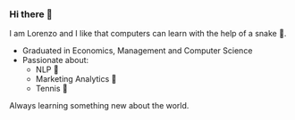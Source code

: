 ### Hi there 👋

I am Lorenzo and I like that computers can learn with the help of a snake 🐍.

- Graduated in Economics, Management and Computer Science
- Passionate about:
  * NLP 🔡
  * Marketing Analytics 💽
  * Tennis 🎾
  
Always learning something new about the world. 

<!--
**LoriTosoChef/LoriTosoChef** is a ✨ _special_ ✨ repository because its `README.md` (this file) appears on your GitHub profile.

Here are some ideas to get you started:

- 🔭 I’m currently working on ...
- 🌱 I’m currently learning ...
- 👯 I’m looking to collaborate on ...
- 🤔 I’m looking for help with ...
- 💬 Ask me about ...
- 📫 How to reach me: ...
- 😄 Pronouns: ...
- ⚡ Fun fact: ...
-->

